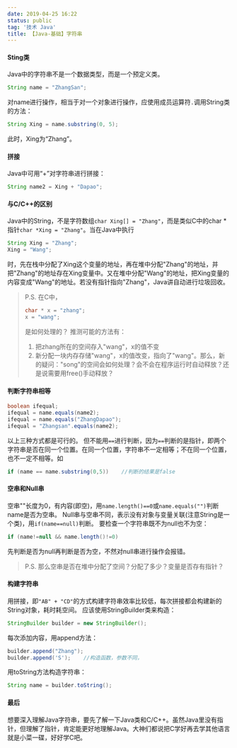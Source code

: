```yaml
---
date: 2019-04-25 16:22
status: public
tag: '技术 Java'
title: 【Java-基础】字符串
---
```


#### Sting类
Java中的字符串不是一个数据类型，而是一个预定义类。
```Java
String name = "ZhangSan";
```
对name进行操作，相当于对一个对象进行操作，应使用成员运算符`.`调用String类的方法：
```Java
String Xing = name.substring(0, 5);
```
此时，Xing为“Zhang”。

#### 拼接
Java中可用“+”对字符串进行拼接：
```Java
String name2 = Xing + "Dapao";
```

#### 与C/C++的区别
Java中的String，不是字符数组`char Xing[] = "Zhang"`，而是类似C中的char *指针`char *Xing = "Zhang"`。当在Java中执行
```Java
String Xing = "Zhang";
Xing = "Wang";
```
时，先在栈中分配了Xing这个变量的地址，再在堆中分配"Zhang"的地址，并把"Zhang"的地址存在Xing变量中。又在堆中分配"Wang"的地址，把Xing变量的内容变成"Wang"的地址。若没有指针指向"Zhang"，Java讲自动进行垃圾回收。

> P.S. 在C中，
> ```C
> char * x = "zhang";
> x = "wang";
> ```
> 是如何处理的？
> 推测可能的方法有：
> 1. 把zhang所在的空间存入"wang"，x的值不变
> 2. 新分配一块内存存储"wang"，x的值改变，指向了"wang"。那么，新的疑问："song"的空间会如何处理？会不会在程序运行时自动释放？还是说需要用free()手动释放？

#### 判断字符串相等
```Java
boolean ifequal;
ifequal = name.equals(name2);
ifequal = name.equals("ZhangDapao");
ifequal = "Zhangsan".equals(name2);
```
以上三种方式都是可行的。
但不能用`==`进行判断，因为`==`判断的是指针，即两个字符串是否在同一个位置。在同一个位置，字符串不一定相等；不在同一个位置，也不一定不相等。如
```Java
if (name == name.substring(0,5))    //判断的结果是false
```
#### 空串和Null串
空串""长度为0，有内容(即空)，用`name.length()==0`或`name.equals("")`判断name是否为空串。
Null串与空串不同，表示没有对象与变量关联(注意String是一个类)，用`if(name==null)`判断。
要检查一个字符串既不为null也不为空：
```Java
if (name!=null && name.length()!=0)
```
先判断是否为null再判断是否为空，不然对null串进行操作会报错。

> P.S.
> 那么空串是否在堆中分配了空间？分配了多少？变量是否存有指针？

#### 构建字符串
用拼接，即`"AB" + "CD"`的方式构建字符串效率比较低，每次拼接都会构建新的String对象，耗时耗空间。
应该使用StringBuilder类来构造：
```Java
StringBuilder builder = new StringBuilder();
```
每次添加内容，用append方法：
```Java
builder.append("Zhang");
builder.append('S');    //构造函数，参数不同，
```
用toString方法构造字符串：
```Java
String name = builder.toString();
```
#### 最后
想要深入理解Java字符串，要先了解一下Java类和C/C++。虽然Java里没有指针，但理解了指针，肯定能更好地理解Java。大神们都说把C学好再去学其他语言就是小菜一碟，好好学C吧。